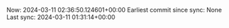 Now: 2024-03-11 02:36:50.124601+00:00 Earliest commit since sync: None Last sync: 2024-03-11 01:31:14+00:00

